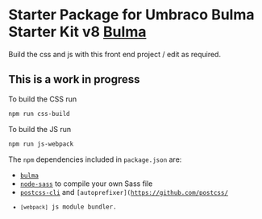 # Starter Package for Umbraco Bulma Starter Kit v8 [Bulma](http://bulma.io)

Build the css and js with this front end project / edit as required.


## This is a work in progress

To build the CSS run 
```sh
npm run css-build
```

To build the JS run 
```sh
npm run js-webpack
```
The `npm` dependencies included in `package.json` are:

* <code>[bulma](https://github.com/jgthms/bulma)</code>
* <code>[node-sass](https://github.com/sass/node-sass)</code> to compile your own Sass file
* <code>[postcss-cli](https://github.com/postcss/postcss-cli)</code> and <code>[autoprefixer](https://github.com/postcss/
* <code>[webpack]</code> js module bundler.



